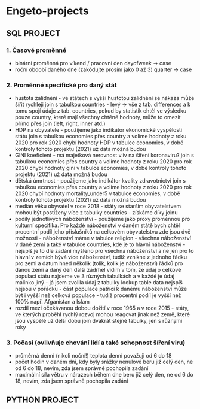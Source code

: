 # Engeto-projects
## SQL PROJECT

### 1. Časové proměnné
* binární proměnná pro víkend / pracovní den
	dayofweek -> case
* roční období daného dne (zakódujte prosím jako 0 až 3)
	quarter -> case

### 2. Proměnné specifické pro daný stát
- hustota zalidnění - ve státech s vyšší hustotou zalidnění se nákaza může šířit rychleji
	join s tabulkou countries - levý -> vše z tab. differences a k tomu spojí údaje z tab. countries, pokud by statistik chtěl ve výsledku pouze country, které mají všechny chtěné hodnoty, může to omezit přímo přes join (left, right, inner atd.) 
- HDP na obyvatele - použijeme jako indikátor ekonomické vyspělosti státu
	join s tabulkou economies přes country a volíme hodnoty z roku 2020 
	pro rok 2020 chybí hodnoty HDP v tabulce economies, v době kontroly tohoto projektu (2021) už data možná budou
- GINI koeficient - má majetková nerovnost vliv na šíření koronaviru?
	join s tabulkou economies přes country a volíme hodnoty z roku 2020
	pro rok 2020 chybí hodnoty gini v tabulce economies, v době kontroly tohoto projektu (2021) už data možná budou
- dětská úmrtnost - použijeme jako indikátor kvality zdravotnictví
	join s tabulkou economies přes country a volíme hodnoty z roku 2020
	pro rok 2020 chybí hodnoty mortality_under5 v tabulce economies, v době kontroly tohoto projektu (2021) už data možná budou
- medián věku obyvatel v roce 2018 - státy se starším obyvatelstvem mohou být postiženy více
	z tabulky countries - získáme díky joinu
- podíly jednotlivých náboženství - použijeme jako proxy proměnnou pro kulturní specifika. Pro každé náboženství v daném státě bych chtěl procentní podíl jeho příslušníků na celkovém obyvatelstvu
	zde jsou dvě možnosti - náboženství máme v tabulce religion - všechna náboženství v dané zemi a také v tabulce countries, kde je to hlavní náboženství - nejspíš je to dle zadání myšleno pro všechna náboženství a ne jen pro to hlavní
	v zemích bývá více náboženství, tudíž vznikne z jednoho řádku pro zemi a datum hned několik (tolik, kolik je náboženství) řádků pro danou zemi a daný den
	další zádrhel vidím v tom, že údaj o celkové populaci státu najdeme ve 3 různých tabulkách a v každé je údaj malinko jiný - já jsem zvolila údaj z tabulky lookup table
	data nejspíš nejsou v pořádku - část populace patřící k danému náboženství může být i vyšší než celková populace - tudíž procentní podíl je vyšší než 100% např. Afganistan a Islam
- rozdíl mezi očekávanou dobou dožití v roce 1965 a v roce 2015 - státy, ve kterých proběhl rychlý rozvoj mohou reagovat jinak než země, které jsou vyspělé už delší dobu
	join dvakrát stejné tabulky, jen s různými roky

### 3. Počasí (ovlivňuje chování lidí a také schopnost šíření viru)
- průměrná denní (nikoli noční!) teplota
	denní považuji od 6 do 18
- počet hodin v daném dni, kdy byly srážky nenulové
	beru již celý den, ne od 6 do 18, nevím, zda jsem správně pochopila zadání
- maximální síla větru v nárazech během dne
	beru již celý den, ne od 6 do 18, nevím, zda jsem správně pochopila zadání
	

## PYTHON PROJECT
